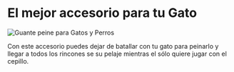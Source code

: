 # El mejor accesorio para tu Gato

![Guante peine para Gatos y Perros](https://i.imgur.com/fEpkzhj.jpg)

Con este accesorio puedes dejar de batallar con tu gato para peinarlo y llegar a todos los rincones se su pelaje mientras el sólo quiere jugar con el cepillo.
